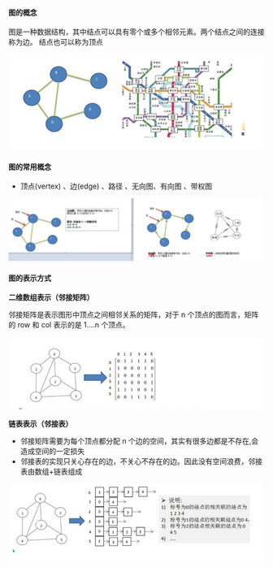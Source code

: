 #### 图的概念

图是一种数据结构，其中结点可以具有零个或多个相邻元素。两个结点之间的连接称为边。 结点也可以称为顶点

![97494adb88b45ee63a35ad68ddaa5a4](img/97494adb88b45ee63a35ad68ddaa5a4.png)

#### 图的常用概念

+ 顶点(vertex) 、边(edge) 、路径 、无向图、有向图 、带权图

![13c338f3c551ab03d0592c49901f8b5](img/13c338f3c551ab03d0592c49901f8b5.png)

#### 图的表示方式

**二维数组表示（邻接矩阵）**

邻接矩阵是表示图形中顶点之间相邻关系的矩阵，对于 n 个顶点的图而言，矩阵的 row 和 col 表示的是 1....n 个顶点。

![8c956cbc8a1d957554c62dc41aa51ab](img/8c956cbc8a1d957554c62dc41aa51ab.png)

**链表表示（邻接表）**

+ 邻接矩阵需要为每个顶点都分配 n 个边的空间，其实有很多边都是不存在,会造成空间的一定损失
+ 邻接表的实现只关心存在的边，不关心不存在的边。因此没有空间浪费，邻接表由数组+链表组成

![4790b95c5cd433b202fbf6b5b678526](img/4790b95c5cd433b202fbf6b5b678526.png)







